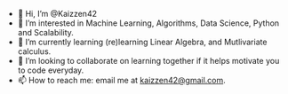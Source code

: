- 👋 Hi, I’m @Kaizzen42
- 👀 I’m interested in Machine Learning, Algorithms, Data Science, Python and Scalability.
- 🌱 I’m currently learning (re)learning Linear Algebra, and Mutlivariate calculus.
- 💞️ I’m looking to collaborate on learning together if it helps motivate you to code everyday.
- 📫 How to reach me: email me at kaizzen42@gmail.com.

<!---
Kaizzen42/Kaizzen42 is a ✨ special ✨ repository because its `README.md` (this file) appears on your GitHub profile.
You can click the Preview link to take a look at your changes.
--->
